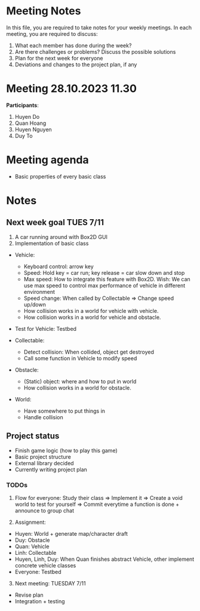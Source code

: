 # Meeting Notes
In this file, you are required to take notes for your weekly meetings. 
In each meeting, you are required to discuss:

1. What each member has done during the week?
2. Are there challenges or problems? Discuss the possible solutions
3. Plan for the next week for everyone
4. Deviations and changes to the project plan, if any


# Meeting 28.10.2023 11.30

**Participants**: 
1. Huyen Do
2. Quan Hoang
3. Huyen Nguyen
4. Duy To

# Meeting agenda
   - Basic properties of every basic class

# Notes
## Next week goal TUES 7/11
1. A car running around with Box2D GUI
2. Implementation of basic class
- Vehicle: 
   - Keyboard control: arrow key
   - Speed: Hold key = car run; key release = car slow down and stop
   - Max speed: How to integrate this feature with Box2D. Wish: We can use max speed to control max performance of vehicle in different environment
   - Speed change: When called by Collectable => Change speed up/down
   - How collision works in a world for vehicle with vehicle.
   - How collision works in a world for vehicle and obstacle.

- Test for Vehicle: Testbed

- Collectable:
   - Detect collision: When collided, object get destroyed
   - Call some function in Vehicle to modify speed

- Obstacle: 
   - (Static) object: where and how to put in world
   - How collision works in a world for obstacle.

- World:
   - Have somewhere to put things in
   - Handle collision


## Project status  
   - Finish game logic (how to play this game)
   - Basic project structure 
   - External library decided 
   - Currently writing project plan  

### TODOs
1. Flow for everyone: Study their class => Implement it => Create a void world to test for yourself => Commit everytime a function is done + announce to group chat 

2. Assignment:
- Huyen: World + generate map/character draft
- Duy: Obstacle 
- Quan: Vehicle
- Linh: Collectable
- Huyen, Linh, Duy: When Quan finishes abstract Vehicle, other implement concrete vehicle classes
- Everyone: Testbed

3. Next meeting: TUESDAY 7/11
- Revise plan
- Integration + testing 